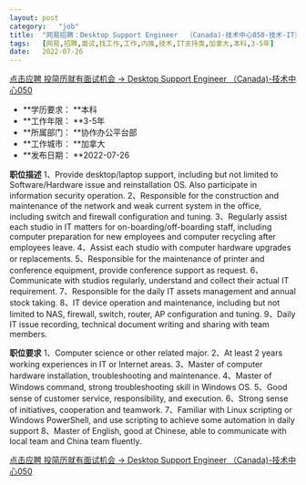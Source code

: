 ```yaml
---
layout:	post
category:	"job"
title:	"网易招聘：Desktop Support Engineer  （Canada)-技术中心050-技术-IT支持类-加拿大本科3-5年"
tags:	[网易,招聘,面试,找工作,工作,内推,技术,IT支持类,加拿大,本科,3-5年]
date:	2022-07-26
---
```


[点击应聘 投简历就有面试机会 -> Desktop Support Engineer  （Canada)-技术中心050](http://mobile.bole.netease.com/bole/boleDetail?id=40954&employeeId=346f03c3cda5f04c&key=all)



- **学历要求： **本科
- **工作年限： **3-5年
- **所属部门： **协作办公平台部
- **工作城市： **加拿大
- **发布日期： **2022-07-26



**职位描述**
1、Provide desktop/laptop support, including but not limited to Software/Hardware issue and reinstallation OS. Also participate in information security operation.
2、Responsible for the construction and maintenance of the network and weak current system in the office, including switch and firewall configuration and tuning.
3、Regularly assist each studio in IT matters for on-boarding/off-boarding staff, including computer preparation for new employees and computer recycling after employees leave.
4、Assist each studio with computer hardware upgrades or replacements.
5、Responsible for the maintenance of printer and conference equipment, provide conference support as request.
6、Communicate with studios regularly, understand and collect their actual IT requirement.
7、Responsible for the daily IT assets management and annual stock taking.
8、IT device operation and maintenance, including but not limited to NAS, firewall, switch, router, AP configuration and tuning.
9、Daily IT issue recording, technical document writing and sharing with team members.



**职位要求**
1、Computer science or other related major.
2、At least 2 years working experiences in IT or Internet areas.
3、Master of computer hardware installation, troubleshooting and maintenance.
4、Master of Windows command, strong troubleshooting skill in Windows OS.
5、Good sense of customer service, responsibility, and execution.
6、Strong sense of initiatives, cooperation and teamwork.
7、Familiar with Linux scripting or Windows PowerShell, and use scripting to achieve some automation in daily support
8、Master of English, good at Chinese, able to communicate with local team and China team fluently.



[点击应聘 投简历就有面试机会 -> Desktop Support Engineer  （Canada)-技术中心050](http://mobile.bole.netease.com/bole/boleDetail?id=40954&employeeId=346f03c3cda5f04c&key=all)
